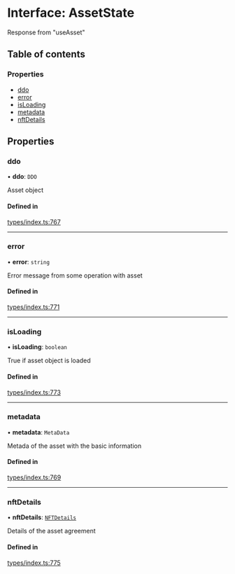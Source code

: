# Interface: AssetState

Response from "useAsset"

## Table of contents

### Properties

- [ddo](AssetState.md#ddo)
- [error](AssetState.md#error)
- [isLoading](AssetState.md#isloading)
- [metadata](AssetState.md#metadata)
- [nftDetails](AssetState.md#nftdetails)

## Properties

### ddo

• **ddo**: `DDO`

Asset object

#### Defined in

[types/index.ts:767](https://github.com/nevermined-io/components-catalog/blob/3086cb7/catalog/src/types/index.ts#L767)

___

### error

• **error**: `string`

Error message from some operation with asset

#### Defined in

[types/index.ts:771](https://github.com/nevermined-io/components-catalog/blob/3086cb7/catalog/src/types/index.ts#L771)

___

### isLoading

• **isLoading**: `boolean`

True if asset object is loaded

#### Defined in

[types/index.ts:773](https://github.com/nevermined-io/components-catalog/blob/3086cb7/catalog/src/types/index.ts#L773)

___

### metadata

• **metadata**: `MetaData`

Metada of the asset with the basic information

#### Defined in

[types/index.ts:769](https://github.com/nevermined-io/components-catalog/blob/3086cb7/catalog/src/types/index.ts#L769)

___

### nftDetails

• **nftDetails**: [`NFTDetails`](NFTDetails.md)

Details of the asset agreement

#### Defined in

[types/index.ts:775](https://github.com/nevermined-io/components-catalog/blob/3086cb7/catalog/src/types/index.ts#L775)
